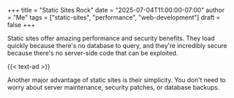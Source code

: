 +++
title = "Static Sites Rock"
date = "2025-07-04T11:00:00-07:00"
author = "Me"
tags = ["static-sites", "performance", "web-development"]
draft = false
+++

Static sites offer amazing performance and security benefits. They load quickly because there's no database to query, and they're incredibly secure because there's no server-side code that can be exploited.

{{< text-ad >}}

Another major advantage of static sites is their simplicity. You don't need to worry about server maintenance, security patches, or database backups.
